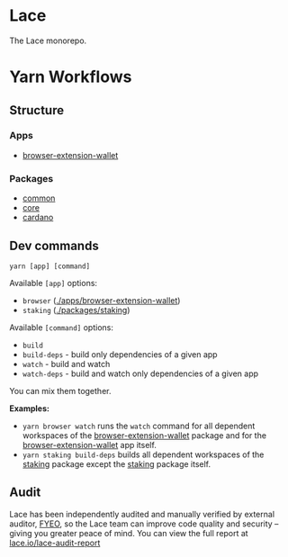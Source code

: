 # Lace

The Lace monorepo.

# Yarn Workflows

## Structure

### Apps

- [browser-extension-wallet]

### Packages

- [common]
- [core]
- [cardano]

## Dev commands

```console
yarn [app] [command]
```

Available `[app]` options:
- `browser` ([./apps/browser-extension-wallet](./apps/browser-extension-wallet))
- `staking` ([./packages/staking](./packages/staking))

Available `[command]` options:

- `build`
- `build-deps` - build only dependencies of a given app
- `watch` - build and watch
- `watch-deps` - build and watch only dependencies of a given app

You can mix them together.

**Examples:**

- `yarn browser watch` runs the `watch` command for all dependent workspaces of the [browser-extension-wallet] package and for the [browser-extension-wallet]
  app itself.
- `yarn staking build-deps` builds all dependent workspaces of the [staking] package except the [staking] package itself.

[browser-extension-wallet]: ./apps/browser-extension-wallet
[common]: ./packages/common
[core]: ./packages/core
[cardano]: ./packages/cardano
[staking]: ./packages/staking

## Audit

Lace has been independently audited and manually verified by external auditor, [FYEO](https://www.fyeo.io/), so the Lace team can improve code quality and security – giving you greater peace of mind. You can view the full report at [lace.io/lace-audit-report](https://lace.io/lace-audit-report)
